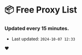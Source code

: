 # :package: Free Proxy List
### Updated every 15 minutes.

- Last updated: `2024-10-07 12:33`

:heart:
